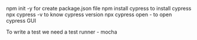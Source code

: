 npm init -y for create package.json file
npm install cypress to install cypress
npx cypress -v to know cypress version
npx cypress open - to open cypress GUI

To write a test we need a test runner - mocha
